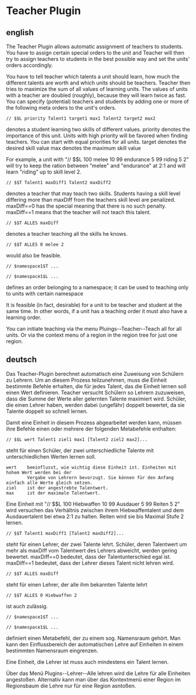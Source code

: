 # Teacher Plugin

## english

The Teacher Plugin allows automatic assignment of teachers to students. You
have to assign certain special orders to the unit and Teacher will then try to
assign teachers to students in the best possible way and set the units' orders
accordingly.

You have to tell teacher which talents a unit should learn, how much the
different talents are worth and which units should be teachers. Teacher then
tries to maximize the sum of all values of learning units. The values of units
with a teacher are doubled (roughly), because they will learn twice as fast.
You can specify (potential) teachers and students by adding one or more of the
following meta orders to the unit's orders.

    // $$L priority Talent1 target1 max1 Talent2 target2 max2

denotes a student learning two skills of different values. 
    priority denotes the importance of this unit. Units with high priority will be favored when 
             finding teachers. You can start with equal priorities for all units.
    target   denotes the desired skill value
    max      denotes the maximum skill value
  
For example, a unit with "// $$L 100 melee 10 99 endurance 5 99 riding 5 2" will try to keep 
the ration between "melee" and "endurance" at 2:1 and will learn "riding" up to skill level 2.   

    // $$T Talent1 maxDiff1 Talent2 maxDiff2

denotes a teacher that may teach two skills. Students having a skill level differing more
than maxDiff from the teachers skill level are penalized. maxDiff==0 has the special
meaning that there is no such penalty. maxDiff==1 means that the teacher will
not teach this talent.

    // $$T ALLES maxDiff

denotes a teacher teaching all the skills he knows.

    // $$T ALLES 0 melee 2

would also be feasible.

    // $namespace1$T ...

    // $namespace1$L ...

defines an order belonging to a namespace; it can be used to teaching only to
units with certain namespace

It is feasible (in fact, desirable) for a unit to be teacher and student at the
same time. In other words, if a unit has a teaching order it must also have a learning order.

You can initiate teaching via the menu Pluings--Teacher--Teach all for all units. Or via the context
menu of a region in the region tree for just one region. 

## deutsch

Das Teacher-Plugin berechnet automatisch eine Zuweisung von Schülern zu
Lehrern. Um an diesem Prozess teilzunehmen, muss die Einheit bestimmte Befehle
erhalten, die für jedes Talent, das die Einheit lernen soll einen Wert
definieren. Teacher versucht Schülern so Lehrern zuzuweisen, dass die Summe der
Werte aller gelernten Talente maximiert wird. Schüler, die einen Lehrer haben,
werden dabei (ungefähr) doppelt bewertet, da sie Talente doppelt so schnell lernen.

Damit eine Einheit in diesem Prozess abgearbeitet werden kann, müssen ihre
Befehle einen oder mehrere der folgenden Metabefehle enthalten:

    // $$L wert Talent1 ziel1 max1 [Talent2 ziel2 max2]...

steht für einen Schüler, der zwei unterschiedliche Talente mit
unterschiedlichen Werten lernen soll.

    wert    beeinflusst, wie wichtig diese Einheit ist. Einheiten mit hohem Wert werden bei der 
            Vergabe von Lehrern bevorzugt. Sie können für den Anfang einfach alle Werte gleich setzen.
    ziel    ist der angestrebte Talentwert. 
    max     ist der maximale Talentwert.

Eine Einheit mit "// $$L 100 Hiebwaffen 10 99 Ausdauer 5 99 Reiten 5 2" wird versuchen das 
Verhältnis zwischen ihrem Hiebwaffentalent und dem Ausdauertalent bei etwa 2:1 zu halten. Reiten 
wird sie bis Maximal Stufe 2 lernen.
   
    // $$T Talent1 maxDiff1 [Talent2 maxDiff2]...

steht für einen Lehrer, der zwei Talente lehrt. Schüler, deren Talentwert um
mehr als maxDiff vom Talentwert des Lehrers abweicht, werden gering bewertet.
maxDiff==0 bedeutet, dass der Talentunterschied egal ist. maxDiff==1 bedeutet,
dass der Lehrer dieses Talent nicht lehren wird.

    // $$T ALLES maxDiff

steht für einen Lehrer, der alle ihm bekannten Talente lehrt

    // $$T ALLES 0 Hiebwaffen 2

ist auch zulässig.

    // $namespace1$T ...

    // $namespace1$L ...

definiert einen Metabefehl, der zu einem sog. Namensraum gehört. Man kann den
Einflussbereich der automatischen Lehre auf Einheiten in einem bestimmten
Namensraum eingrenzen.

Eine Einheit, die Lehrer ist muss auch mindestens ein Talent lernen.

Über das Menü Plugins--Lehrer--Alle lehren wird die Lehre für alle Einheiten angestoßen. Alternativ
kann man über das Kontextmenü einer Region im Regionsbaum die Lehre nur für eine Region asntoßen.

